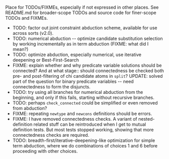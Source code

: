 Place for TODOs/FIXMEs, especially if not expressed in other places. See README.md for broader-scope TODOs and source code for finer-scope TODOs and FIXMEs.

* TODO: factor out joint constraint abduction scheme, available for use across sorts (v2.0).
* TODO: numerical abduction -- optimize candidate substitution selection by working incrementally as in term abduction (FIXME: what did I mean?)
* TODO: optimize abduction, especially numerical, use iterative deepening or Best-First-Search
* FIXME: explain whether and why predicate variable solutions should be connected? And at what stage:: should connectedness be checked both pre- and post-filtering of chi candidate atoms in `split`? UPDATE: solved part of the question for binary predicate variables -- need connectedness to form the disjuncts.
* TODO: try using all branches for numerical abduction from the beginning, and only if this fails, starting without recursive branches.
* TODO: perhaps `check_connected` could be simplified or even removed from abduction?
* FIXME: repeating `newtype` and `newcons` definitions should be errors.
* FIXME: I have removed connectedness checks. A variant of nested-definition related stuff can be reintroduced when I get to mutual definition tests. But most tests stopped working, showing that more connectedness checks are required.
* TODO: breadth-first/iterative-deepening-like optimization for simple term abduction, where we do combinations of choices 1 and 6 before proceeding with other choices.